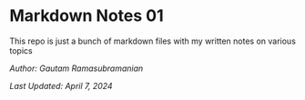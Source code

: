 # Markdown Notes 01

This repo is just a bunch of markdown files 
with my written notes on various topics

*Author: Gautam Ramasubramanian*

*Last Updated: April 7, 2024*